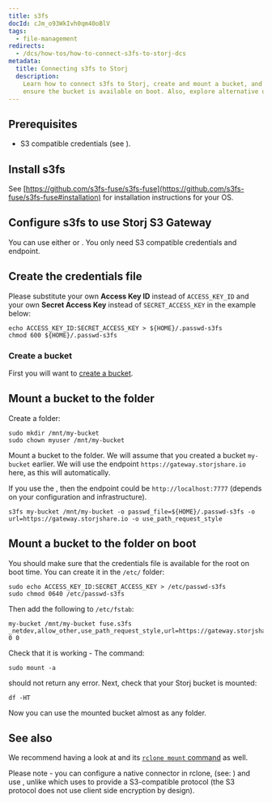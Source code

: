 ```yaml
---
title: s3fs
docId: cJm_o93WkIvh0qm40oBlV
tags:
  - file-management
redirects:
  - /dcs/how-tos/how-to-connect-s3fs-to-storj-dcs
metadata:
  title: Connecting s3fs to Storj
  description:
    Learn how to connect s3fs to Storj, create and mount a bucket, and
    ensure the bucket is available on boot. Also, explore alternative uses with rclone.
---
```


## Prerequisites

- S3 compatible credentials (see [](docId:AsyYcUJFbO1JI8-Tu8tW3)).

## Install s3fs

See [https://github.com/s3fs-fuse/s3fs-fuse](https://github.com/s3fs-fuse/s3fs-fuse#installation) for installation instructions for your OS.

## Configure s3fs to use Storj S3 Gateway

You can use either [](docId:EGM8O-1xt2Az03eBWT8Rf) or [](docId:yYCzPT8HHcbEZZMvfoCFa). You only need S3 compatible credentials and endpoint.

## Create the credentials file

Please substitute your own **Access Key ID** instead of `ACCESS_KEY_ID` and your own **Secret Access Key** instead of `SECRET_ACCESS_KEY` in the example below:

```Text
echo ACCESS_KEY_ID:SECRET_ACCESS_KEY > ${HOME}/.passwd-s3fs
chmod 600 ${HOME}/.passwd-s3fs
```

### Create a bucket

First you will want to [create a bucket](docId:pxdnqsVDjCLZgeEXt2S6x).

## Mount a bucket to the folder

Create a folder:

```Text
sudo mkdir /mnt/my-bucket
sudo chown myuser /mnt/my-bucket
```

Mount a bucket to the folder. We will assume that you created a bucket `my-bucket` earlier. We will use the endpoint `https://gateway.storjshare.io` here, as this will [](docId:yYCzPT8HHcbEZZMvfoCFa)automatically.

If you use the [](docId:EGM8O-1xt2Az03eBWT8Rf), then the endpoint could be `http://localhost:7777` (depends on your configuration and infrastructure).

```Text
s3fs my-bucket /mnt/my-bucket -o passwd_file=${HOME}/.passwd-s3fs -o url=https://gateway.storjshare.io -o use_path_request_style
```

## Mount a bucket to the folder on boot

You should make sure that the credentials file is available for the root on boot time. You can create it in the `/etc/` folder:

```Text
sudo echo ACCESS_KEY_ID:SECRET_ACCESS_KEY > /etc/passwd-s3fs
sudo chmod 0640 /etc/passwd-s3fs
```

Then add the following to `/etc/fstab`:

```Text
my-bucket /mnt/my-bucket fuse.s3fs _netdev,allow_other,use_path_request_style,url=https://gateway.storjshare.io 0 0
```

Check that it is working - The command:

```Text
sudo mount -a
```

should not return any error. Next, check that your Storj bucket is mounted:

```Text
df -HT
```

Now you can use the mounted bucket almost as any folder.

## See also

We recommend having a look at [](docId:LdrqSoECrAyE_LQMvj3aF) and its [`rclone mount` command](https://rclone.org/commands/rclone_mount/) as well.

Please note - you can configure a native connector in rclone, (see: [](docId:Mk51zylAE6xmqP7jUYAuX)) and use [](docId:Pksf8d0TCLY2tBgXeT18d), unlike [](docId:yYCzPT8HHcbEZZMvfoCFa) which uses[](docId:hf2uumViqYvS1oq8TYbeW) to provide a S3-compatible protocol (the S3 protocol does not use client side encryption by design).
